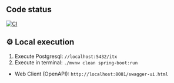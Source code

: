 
## Code status
[![CI](https://github.com/prodang/ecommerce-prices/actions/workflows/ci.yml/badge.svg?branch=develop)](https://github.com/prodang/ecommerce-prices/actions/workflows/ci.yml)

## :gear: Local execution
1. Execute Postgresql: `//localhost:5432/itx`
2. Execute in terminal: `./mvnw clean spring-boot:run`

* Web Client (OpenAPI): `http://localhost:8081/swagger-ui.html`
